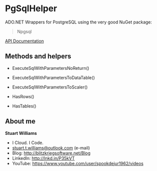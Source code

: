 # PgSqlHelper #
ADO.NET Wrappers for PostgreSQL using the very good NuGet package:

> Npgsql

[API Documentation](https://github.com/BlitzkriegSoftware/PgSqlHelper/blob/master/BlitzkriegSoftware.PgSql/BlitzkriegSoftware.PgSql.md)

## Methods and helpers ##

* ExecuteSqlWithParametersNoReturn()
* ExecuteSqlWithParametersToDataTable()
* ExecuteSqlWithParametersToScaler<T>()

* HasRows()
* HasTables()

## About me ##

**Stuart Williams**

* I Cloud. I Code. 
* <a href="mailto:stuart.t.williams@outlook.com" target="_blank">stuart.t.williams@outlook.com</a> (e-mail)
* Blog: <a href="http://blitzkriegsoftware.net/Blog" target="_blank">http://blitzkriegsoftware.net/Blog</a>
* LinkedIn: <a href="http://lnkd.in/P35kVT" target="_blank">http://lnkd.in/P35kVT</a>
* YouTube: <a href="https://www.youtube.com/user/spookdejur1962/videos" target="_blank">https://www.youtube.com/user/spookdejur1962/videos</a> 
